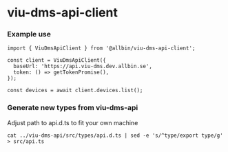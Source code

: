 # viu-dms-api-client

### Example use
```
import { ViuDmsApiClient } from '@allbin/viu-dms-api-client';

const client = ViuDmsApiClient({
  baseUrl: 'https://api.viu-dms.dev.allbin.se',
  token: () => getTokenPromise(),
});

const devices = await client.devices.list();
```


### Generate new types from viu-dms-api

Adjust path to api.d.ts to fit your own machine

```cat ../viu-dms-api/src/types/api.d.ts | sed -e 's/^type/export type/g' > src/api.ts```
